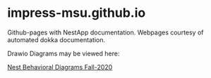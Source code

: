 # impress-msu.github.io
Github-pages with NestApp documentation. Webpages courtesy of automated dokka documentation.


Drawio Diagrams may be viewed here:

[Nest Behavioral Diagrams Fall-2020](https://app.diagrams.net/?chrome=0&gapi=0&db=0&url=https%3A%2F%2Fraw.githubusercontent.com%2Fimpress-msu%2Fimpress-msu.github.io%2Fmain%2FDrawio-Diagrams%2FNest%2520Behavioral%2520Diagrams%2520Fall-2020.drawio#Uhttps%3A%2F%2Fraw.githubusercontent.com%2Fimpress-msu%2Fimpress-msu.github.io%2Fmain%2FDrawio-Diagrams%2FNest%2520Behavioral%2520Diagrams%2520Fall-2020.html)

<!-- Links structured as
https://app.diagrams.net/?chrome=0&gapi=0&db=0&
url=https%3A%2F%2Fraw.githubusercontent.com%2Fimpress-msu%2Fimpress-msu.github.io%2Fmain%2FDrawio-Diagrams%2F
Nest%2520Behavioral%2520Diagrams%2520Fall-2020.drawio
#U
https%3A%2F%2Fraw.githubusercontent.com%2Fimpress-msu%2Fimpress-msu.github.io%2Fmain%2FDrawio-Diagrams%2F
Nest%2520Behavioral%2520Diagrams%2520Fall-2020.html
 -->